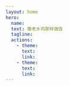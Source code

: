 ```yaml
---
layout: home
hero:
  name:
  text: 像老乡鸡那样做饭
  tagline:
  actions:
    - theme:
      text:
      link:
    - theme:
      text:
      link:
---
```

